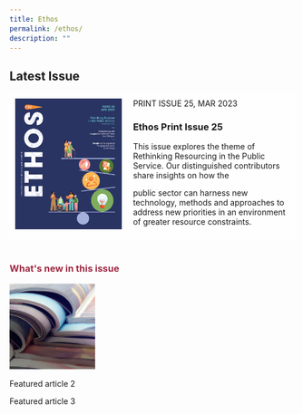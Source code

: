```yaml
---
title: Ethos
permalink: /ethos/
description: ""
---
```

<style>
#editorial img
{
width: 30%;
}
	
.grid-container {
  display: grid;
  grid-template-columns: auto auto auto;

}

.grid-item {
  background-color: rgba(255, 255, 255, 0.8);
  padding:10px;
}	

.whatsnew h3
	{
	color:#9f2943;
	}
	

	
</style>

<h2>Latest Issue</h2>

<div class="grid-container">
<div class="grid-item">
<img src="/images/Ethos_Images/Ethos_Issue_25/ETHOS_APR2023_Cover.jpg">
</div>

<div id="description" class="grid-item">
PRINT ISSUE 25, MAR 2023
<h3>Ethos Print Issue 25</h3>	
<p>This issue explores the theme of Rethinking Resourcing in the Public Service. Our distinguished contributors share insights on how the

public sector can harness new technology, methods and approaches to address new priorities in an environment of greater resource constraints.</p>	
</div>

</div>

<br>

<div class="whatsnew">
		<h3>What's new in this issue</h3>
	
<div id="editorial">
	<img src="/images/Ethos_Images/Ethos_Issue_22/Editorial_02.jpg">
	
<div id="text">
<p>	

</p></div>
	
</div>
	
	
<p>Featured article 2</p>
<p>Featured article 3</p>
	
</div>